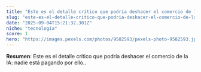 ```yaml
---
title: "Este es el detalle crítico que podría deshacer el comercio de la IA: nadie está pagando por ello."
slug: "este-es-el-detalle-critico-que-podria-deshacer-el-comercio-de-la-ia-nadie-esta-p"
date: "2025-09-04T15:21:32.301Z"
niche: "tecnologia"
score: 1
hero: "https://images.pexels.com/photos/9582593/pexels-photo-9582593.jpeg?auto=compress&cs=tinysrgb&fit=crop&h=627&w=1200&auto=compress&cs=tinysrgb&w=1024&h=576&fit=crop"
---
```


**Resumen**: Este es el detalle crítico que podría deshacer el comercio de la IA: nadie está pagando por ello..
